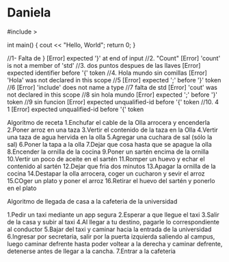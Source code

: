 # Daniela
#include <iostream>>

int main() 
{
    cout << "Hello, World";
    return 0;
}
	
	
//1- Falta de }	[Error] expected '}' at end of input
//2. "Count"	[Error] 'count' is not a member of 'std'
//3. dos puntos despues de las llaves [Error] expected identifier before '{' token
//4. Hola mundo sin comillas	[Error] 'Hola' was not declared in this scope
//5  [Error] expected ';' before '}' token
//6	[Error] 'include' does not name a type
//7 falta de std	[Error] 'cout' was not declared in this scope
//8 sin hola mundo	[Error] expected ';' before '}' token
//9 sin funcion 	[Error] expected unqualified-id before '{' token
//10. 4	1	[Error] expected unqualified-id before '{' token


Algoritmo de receta
1.Enchufar el cable de la Olla arrocera y encenderla
2.Poner arroz en una taza
3.Vertir el contenido de la taza en la Olla
4.Vertir una taza de agua hervida en la olla
5.Agregar una cuchara de sal (sólo la sal)
6.Poner la tapa a la olla
7.Dejar que cosa hasta que se apague la olla
8.Encender la ornilla de la cocina
9.Poner un sartén encima de la ornilla
10.Vertir un poco de aceite en el sartén
11.Romper un huevo y echar el contenido al sartén
12.Dejar que fria dos minutos
13.Apagar la ornilla de la cocina
14.Destapar la olla arrocera, coger un cucharon y sevir el arroz
15.COger un plato y poner el arroz 
16.Retirar el huevo del sartén y ponerlo en el plato

Algoritmo de llegada de casa a la cafeteria de la universidad

1.Pedir un taxi mediante un app segura
2.Esperar a que llegue el taxi
3.Salir de la casa y subir al taxi
4.Al llegar a tu destino, pagarle lo correspondiente al conductor
5.Bajar del taxi y caminar hacia la entrada de la universidad
6.Ingresar por secretaria, salir por la puerta izquierda saliendo al campus, luego caminar defrente hasta poder voltear a la derecha y caminar defrente, detenerse antes de llegar a la cancha.
7.Entrar a la cafeteria


